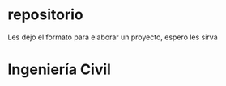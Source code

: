 # repositorio
Les dejo el formato para elaborar un proyecto, espero les sirva 
# Ingeniería Civil 


